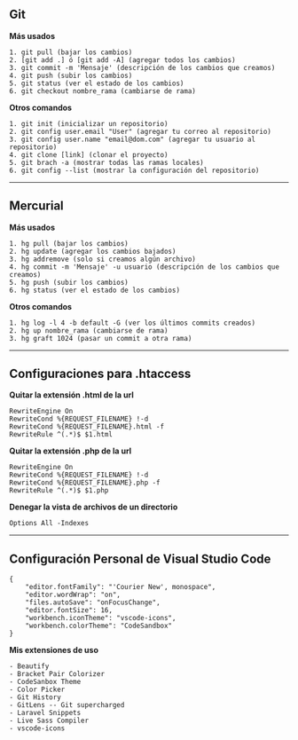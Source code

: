 ## Git

**Más usados**
```
1. git pull (bajar los cambios)
2. [git add .] ó [git add -A] (agregar todos los cambios)
3. git commit -m 'Mensaje' (descripción de los cambios que creamos)
4. git push (subir los cambios)
5. git status (ver el estado de los cambios)
6. git checkout nombre_rama (cambiarse de rama)
```

**Otros comandos**
```
1. git init (inicializar un repositorio)
2. git config user.email "User" (agregar tu correo al repositorio)
3. git config user.name "email@dom.com" (agregar tu usuario al repositorio)
4. git clone [link] (clonar el proyecto)
5. git brach -a (mostrar todas las ramas locales)
6. git config --list (mostrar la configuración del repositorio)
```

---

## Mercurial

**Más usados**
```
1. hg pull (bajar los cambios)
2. hg update (agregar los cambios bajados)
3. hg addremove (solo si creamos algún archivo)
4. hg commit -m 'Mensaje' -u usuario (descripción de los cambios que creamos)
5. hg push (subir los cambios)
6. hg status (ver el estado de los cambios)
```

**Otros comandos**
```
1. hg log -l 4 -b default -G (ver los últimos commits creados)
2. hg up nombre_rama (cambiarse de rama)
3. hg graft 1024 (pasar un commit a otra rama)
```

---

## Configuraciones para .htaccess

**Quitar la extensión .html de la url**
```
RewriteEngine On
RewriteCond %{REQUEST_FILENAME} !-d
RewriteCond %{REQUEST_FILENAME}.html -f
RewriteRule ^(.*)$ $1.html
```

**Quitar la extensión .php de la url**
```
RewriteEngine On
RewriteCond %{REQUEST_FILENAME} !-d
RewriteCond %{REQUEST_FILENAME}.php -f
RewriteRule ^(.*)$ $1.php
```

**Denegar la vista de archivos de un directorio**
```
Options All -Indexes
```

---

## Configuración Personal de Visual Studio Code
```
{
    "editor.fontFamily": "'Courier New', monospace",
    "editor.wordWrap": "on",
    "files.autoSave": "onFocusChange",
    "editor.fontSize": 16,
    "workbench.iconTheme": "vscode-icons",
    "workbench.colorTheme": "CodeSandbox"
}
```
**Mis extensiones de uso**
```
- Beautify
- Bracket Pair Colorizer
- CodeSanbox Theme
- Color Picker
- Git History
- GitLens -- Git supercharged
- Laravel Snippets
- Live Sass Compiler
- vscode-icons
```
